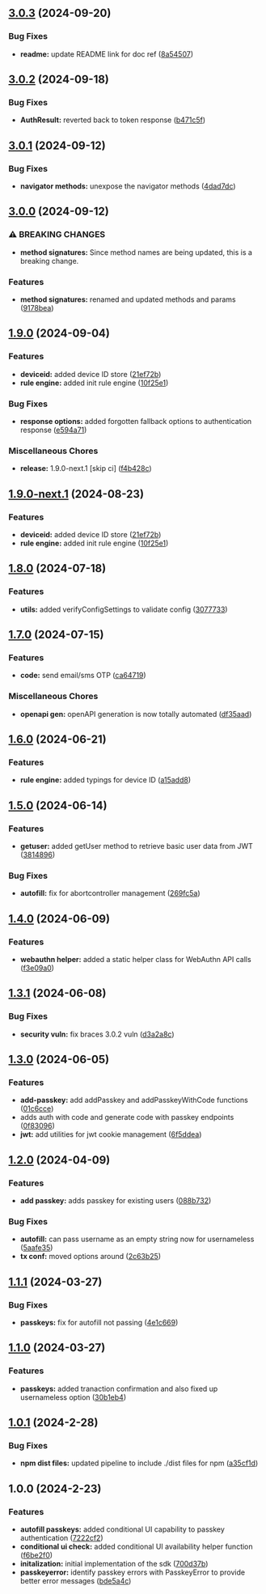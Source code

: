 ## [3.0.3](https://gitlab.com/loginid/software/sdks/websdk3/compare/v3.0.2...v3.0.3) (2024-09-20)

### Bug Fixes

* **readme:** update README link for doc ref ([8a54507](https://gitlab.com/loginid/software/sdks/websdk3/commit/8a54507dd0e51f4abcb53a9e2f25f3ad4ba49ea9))

## [3.0.2](https://gitlab.com/loginid/software/sdks/websdk3/compare/v3.0.1...v3.0.2) (2024-09-18)

### Bug Fixes

* **AuthResult:** reverted back to token response ([b471c5f](https://gitlab.com/loginid/software/sdks/websdk3/commit/b471c5f16b9d6bea724da76def6ad8581db724ea))

## [3.0.1](https://gitlab.com/loginid/software/sdks/websdk3/compare/v3.0.0...v3.0.1) (2024-09-12)

### Bug Fixes

* **navigator methods:** unexpose the navigator methods ([4dad7dc](https://gitlab.com/loginid/software/sdks/websdk3/commit/4dad7dcb66333b38fc624281dd5d515ba61f996e))

## [3.0.0](https://gitlab.com/loginid/software/sdks/websdk3/compare/v2.0.0...v3.0.0) (2024-09-12)

### ⚠ BREAKING CHANGES

* **method signatures:** Since method names are being updated, this is a breaking change.

### Features

* **method signatures:** renamed and updated methods and params ([9178bea](https://gitlab.com/loginid/software/sdks/websdk3/commit/9178beaf994fe0f9e9d5a505ac13f6f2cd3b5359))

## [1.9.0](https://gitlab.com/loginid/software/sdks/websdk3/compare/v1.8.0...v1.9.0) (2024-09-04)

### Features

* **deviceid:** added device ID store ([21ef72b](https://gitlab.com/loginid/software/sdks/websdk3/commit/21ef72bedfb0ee322f49a28a8298cb60796e7d90))
* **rule engine:** added init rule engine ([10f25e1](https://gitlab.com/loginid/software/sdks/websdk3/commit/10f25e1c18859e581ce0019ea9f72cd152f26c9c))

### Bug Fixes

* **response options:** added forgotten fallback options to authentication response ([e594a71](https://gitlab.com/loginid/software/sdks/websdk3/commit/e594a713a219d65a3f09d827787b623588d87206))

### Miscellaneous Chores

* **release:** 1.9.0-next.1 [skip ci] ([f4b428c](https://gitlab.com/loginid/software/sdks/websdk3/commit/f4b428cae6e632ccfc8823593a986481788c5557))

## [1.9.0-next.1](https://gitlab.com/loginid/software/sdks/websdk3/compare/v1.8.0...v1.9.0-next.1) (2024-08-23)

### Features

* **deviceid:** added device ID store ([21ef72b](https://gitlab.com/loginid/software/sdks/websdk3/commit/21ef72bedfb0ee322f49a28a8298cb60796e7d90))
* **rule engine:** added init rule engine ([10f25e1](https://gitlab.com/loginid/software/sdks/websdk3/commit/10f25e1c18859e581ce0019ea9f72cd152f26c9c))

## [1.8.0](https://gitlab.com/loginid/software/sdks/websdk3/compare/v1.7.0...v1.8.0) (2024-07-18)

### Features

* **utils:** added verifyConfigSettings to validate config ([3077733](https://gitlab.com/loginid/software/sdks/websdk3/commit/307773382ca51fd89c87927060fc72fe0c730e9f))

## [1.7.0](https://gitlab.com/loginid/software/sdks/websdk3/compare/v1.6.0...v1.7.0) (2024-07-15)

### Features

* **code:** send email/sms OTP ([ca64719](https://gitlab.com/loginid/software/sdks/websdk3/commit/ca6471982bc8ca1f9545436aaae10f466a0a1112))

### Miscellaneous Chores

* **openapi gen:** openAPI generation is now totally automated ([df35aad](https://gitlab.com/loginid/software/sdks/websdk3/commit/df35aad986f9ce5c2c531cfe2ac594b22778919e))

## [1.6.0](https://gitlab.com/loginid/software/sdks/websdk3/compare/v1.5.0...v1.6.0) (2024-06-21)

### Features

* **rule engine:** added typings for device ID ([a15add8](https://gitlab.com/loginid/software/sdks/websdk3/commit/a15add8466aa3306200ea560a043bfece2c653e4))

## [1.5.0](https://gitlab.com/loginid/software/sdks/websdk3/compare/v1.4.0...v1.5.0) (2024-06-14)

### Features

* **getuser:** added getUser method to retrieve basic user data from JWT ([3814896](https://gitlab.com/loginid/software/sdks/websdk3/commit/3814896809b87f5baaaad4b77983e6e6efe359b1))

### Bug Fixes

* **autofill:** fix for abortcontroller management ([269fc5a](https://gitlab.com/loginid/software/sdks/websdk3/commit/269fc5ac1a5a920cbd5f1c7d5281e59500717435))

## [1.4.0](https://gitlab.com/loginid/software/sdks/websdk3/compare/v1.3.1...v1.4.0) (2024-06-09)

### Features

* **webauthn helper:** added a static helper class for WebAuthn API calls ([f3e09a0](https://gitlab.com/loginid/software/sdks/websdk3/commit/f3e09a08f4e4021ff61c7f9be03b7a17f315929b))

## [1.3.1](https://gitlab.com/loginid/software/sdks/websdk3/compare/v1.3.0...v1.3.1) (2024-06-08)

### Bug Fixes

* **security vuln:** fix braces 3.0.2 vuln ([d3a2a8c](https://gitlab.com/loginid/software/sdks/websdk3/commit/d3a2a8ce64295192332a3c63c165cc6d0ddce848))

## [1.3.0](https://gitlab.com/loginid/software/sdks/websdk3/compare/v1.2.0...v1.3.0) (2024-06-05)

### Features

* **add-passkey:** add addPasskey and addPasskeyWithCode functions ([01c6cce](https://gitlab.com/loginid/software/sdks/websdk3/commit/01c6cceb2e962da532d51873e066e1101111b8da))
* adds auth with code and generate code with passkey endpoints ([0f83096](https://gitlab.com/loginid/software/sdks/websdk3/commit/0f830965acf76a28eb94296c86dedd1f41018cfc))
* **jwt:** add utilities for jwt cookie management ([6f5ddea](https://gitlab.com/loginid/software/sdks/websdk3/commit/6f5ddea646f02d8568a0457578098b2d28cf6698))

## [1.2.0](https://gitlab.com/loginid/software/sdks/websdk3/compare/v1.1.1...v1.2.0) (2024-04-09)


### Features

* **add passkey:** adds passkey for existing users ([088b732](https://gitlab.com/loginid/software/sdks/websdk3/commit/088b732b512d62f14dee5fe295a919331b2497b3))


### Bug Fixes

* **autofill:** can pass username as an empty string now for usernameless ([5aafe35](https://gitlab.com/loginid/software/sdks/websdk3/commit/5aafe35aac61f4da413d0f20f2baedd81748eb0d))
* **tx conf:** moved options around ([2c63b25](https://gitlab.com/loginid/software/sdks/websdk3/commit/2c63b25c3cb3127cba34a7c3517869b97475c1e0))

## [1.1.1](https://gitlab.com/loginid/software/sdks/websdk3/compare/v1.1.0...v1.1.1) (2024-03-27)


### Bug Fixes

* **passkeys:** fix for autofill not passing ([4e1c669](https://gitlab.com/loginid/software/sdks/websdk3/commit/4e1c669a95519d6b52990ebb142f361bbea699b1))

## [1.1.0](https://gitlab.com/loginid/software/sdks/websdk3/compare/v1.0.1...v1.1.0) (2024-03-27)


### Features

* **passkeys:** added tranaction confirmation and also fixed up usernameless option ([30b1eb4](https://gitlab.com/loginid/software/sdks/websdk3/commit/30b1eb4ba52220d898bb832eb37b6baac8c30419))

## [1.0.1](https://gitlab.com/loginid/software/sdks/websdk3/compare/v1.0.0...v1.0.1) (2024-2-28)


### Bug Fixes

* **npm dist files:** updated pipeline to include ./dist files for npm ([a35cf1d](https://gitlab.com/loginid/software/sdks/websdk3/commit/a35cf1d85c8b893dd18ed87d695678a441fd569f))

## 1.0.0 (2024-2-23)


### Features

* **autofill passkeys:** added conditional UI capability to passkey authentication ([7222cf2](https://gitlab.com/loginid/software/sdks/websdk3/commit/7222cf274c7a566e8fa04bc12fc98952fc4b06b8))
* **conditional ui check:** added conditional UI availability helper function ([f6be2f0](https://gitlab.com/loginid/software/sdks/websdk3/commit/f6be2f028a3d1a8947aa6815994561e09e5d93a7))
* **initalization:** initial implementation of the sdk ([700d37b](https://gitlab.com/loginid/software/sdks/websdk3/commit/700d37beb198d50358a0c414237d669a05290d7f))
* **passkeyerror:** identify passkey errors with PasskeyError to provide better error messages ([bde5a4c](https://gitlab.com/loginid/software/sdks/websdk3/commit/bde5a4c9b71c57950e636a94f07bfafea76e865c))

